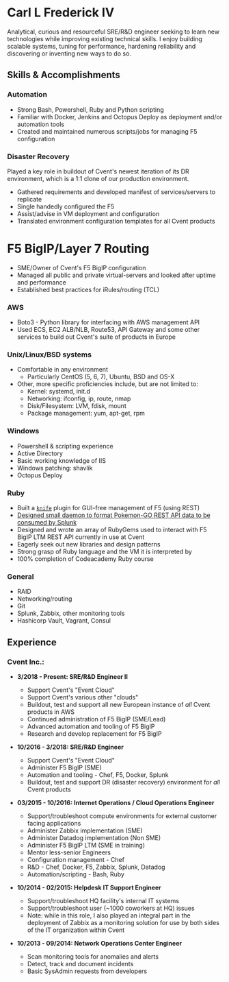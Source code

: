 # Carl L Frederick IV
Analytical, curious and resourceful SRE/R&D engineer seeking to learn new technologies while improving existing technical skills. I enjoy building scalable systems, tuning for performance, hardening reliability and discovering or inventing new ways to do so.

## Skills & Accomplishments
### Automation
+ Strong Bash, Powershell, Ruby and Python scripting
+ Familiar with Docker, Jenkins and Octopus Deploy as deployment and/or automation tools
+ Created and maintained numerous scripts/jobs for managing F5 configuration

### Disaster Recovery
Played a key role in buildout of Cvent's newest iteration of its DR environment, which is a 1:1 clone of our production environment.
+ Gathered requirements and developed manifest of services/servers to replicate
+ Single handedly configured the F5
+ Assist/advise in VM deployment and configuration
+ Translated environment configuration templates for all Cvent products

# F5 BigIP/Layer 7 Routing
+ SME/Owner of Cvent's F5 BigIP configuration
+ Managed all public and private virtual-servers and looked after uptime and performance
+ Established best practices for iRules/routing (TCL)

### AWS
+ Boto3 - Python library for interfacing with AWS management API
+ Used ECS, EC2 ALB/NLB, Route53, API Gateway and some other services to build out Cvent's suite of products in Europe

### Unix/Linux/BSD systems
+ Comfortable in any environment
  + Particularly CentOS (5, 6, 7), Ubuntu, BSD and OS-X
+ Other, more specific proficiencies include, but are not limited to:
  + Kernel: systemd, init.d
  + Networking: ifconfig, ip, route, nmap
  + Disk/Filesystem: LVM, fdisk, mount
  + Package management: yum, apt-get, rpm

### Windows
+ Powershell & scripting experience
+ Active Directory
+ Basic working knowledge of IIS
+ Windows patching: shavlik
+ Octopus Deploy

### Ruby
+ Built a [`knife`](https://docs.chef.io/knife.html) plugin for GUI-free management of F5 (using REST)
+ [Designed small daemon to format Pokemon-GO REST API data to be consumed by Splunk](https://github.com/galvertez/pokemon-get)
+ Designed and wrote an array of RubyGems used to interact with F5 BigIP LTM REST API currently in use at Cvent
+ Eagerly seek out new libraries and design patterns
+ Strong grasp of Ruby language and the VM it is interpreted by
+ 100% completion of Codeacademy Ruby course

### General
+ RAID
+ Networking/routing
+ Git
+ Splunk, Zabbix, other monitoring tools
+ Hashicorp Vault, Vagrant, Consul

## Experience

### Cvent Inc.:
+ **3/2018 - Present: SRE/R&D Engineer II**
  + Support Cvent's "Event Cloud"
  + Support Cvent's various other "clouds"
  + Buildout, test and support all new European instance of _all_ Cvent products in AWS
  + Continued administration of F5 BigIP (SME/Lead)
  + Advanced automation and tooling of F5 BigIP
  + Research and develop replacement for F5 BigIP


+ **10/2016 - 3/2018: SRE/R&D Engineer**
  + Support Cvent's "Event Cloud"
  + Administer F5 BigIP (SME)
  + Automation and tooling - Chef, F5, Docker, Splunk
  + Buildout, test and support DR (disaster recovery) environment for _all_ Cvent products


+ **03/2015 - 10/2016: Internet Operations / Cloud Operations Engineer**
  + Support/troubleshoot compute environments for external customer facing applications
  + Administer Zabbix implementation (SME)
  + Administer Datadog implementation (Non SME)
  + Administer F5 BigIP LTM (SME in training)
  + Mentor less-senior Engineers
  + Configuration management - Chef
  + R&D - Chef, Docker, F5, Zabbix, Splunk, Datadog
  + Automation/scripting - Bash, Ruby


+ **10/2014 - 02/2015: Helpdesk IT Support Engineer**
  + Support/troubleshoot HQ facility's internal IT systems
  + Support/troubleshoot user (~1000 coworkers at HQ) issues
  + Note: while in this role, I also played an integral part in the deployment of Zabbix as a monitoring solution for use by both sides of the IT organization within Cvent


+ **10/2013 - 09/2014: Network Operations Center Engineer**
  + Scan monitoring tools for anomalies and alerts
  + Detect, track and document incidents
  + Basic SysAdmin requests from developers
